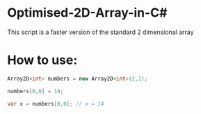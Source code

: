 # Optimised-2D-Array-in-C#

This script is a faster version of the standard 2 dimensional array

# How to use:

```c#
Array2D<int> numbers = new Array2D<int>(2,2);

numbers[0,0] = 14;

var x = numbers[0,0]; // x = 14

```

